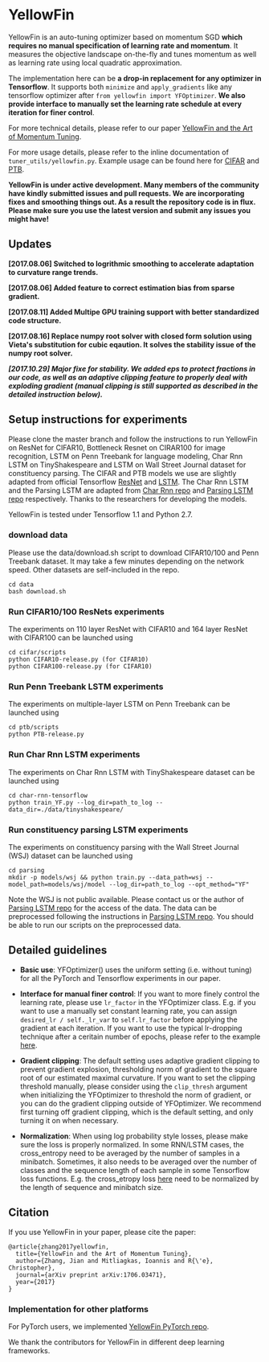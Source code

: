 # YellowFin

YellowFin is an auto-tuning optimizer based on momentum SGD **which requires no manual specification of learning rate and momentum**. It measures the objective landscape on-the-fly and tunes momentum as well as learning rate using local quadratic approximation.

The implementation here can be **a drop-in replacement for any optimizer in Tensorflow**. It supports both ```minimize``` and ```apply_gradients``` like any tensorflow optimizer after ```from yellowfin import YFOptimizer```. **We also provide interface to manually set the learning rate schedule at every iteration for finer control**.

For more technical details, please refer to our paper [YellowFin and the Art of Momentum Tuning](https://arxiv.org/abs/1706.03471).

For more usage details, please refer to the inline documentation of ```tuner_utils/yellowfin.py```. Example usage can be found here for [CIFAR](https://github.com/JianGoForIt/YellowFin/blob/master/cifar/model/resnet_model.py#L160) and [PTB](https://github.com/JianGoForIt/YellowFin/blob/master/ptb/model/ptb_word_lm.py#L203).

**YellowFin is under active development. Many members of the community have kindly submitted issues and pull requests. We are incorporating fixes and smoothing things out. As a result the repository code is in flux. Please make sure you use the latest version and submit any issues you might have!**

<!---We thank @[mfernezir](https://github.com/mfernezir) for the efforts on standardization of YellowFin in TensorFlow. If you want to use the previous stable version, please check out v1.0 branch.--->


## Updates
**[2017.08.06] Switched to logrithmic smoothing to accelerate adaptation to curvature range trends.**

**[2017.08.06] Added feature to correct estimation bias from sparse gradient.**

**[2017.08.11] Added Multipe GPU training support with better standardized code structure.**

**[2017.08.16] Replace numpy root solver with closed form solution using Vieta's substitution for cubic eqaution. It solves the stability issue of the numpy root solver.**

***[2017.10.29] Major fixe for stability. We added eps to protect fractions in our code, as well as an adaptive clipping feature to properly deal with exploding gradient (manual clipping is still supported as described in the detailed instruction below).***

## Setup instructions for experiments
Please clone the master branch and follow the instructions to run YellowFin on ResNet for CIFAR10, Bottleneck Resnet on CIRAR100 for image recognition, LSTM on Penn Treebank for language modeling, Char Rnn LSTM on TinyShakespeare and LSTM on Wall Street Journal dataset for constituency parsing. The CIFAR and PTB models we use are slightly adapted from official Tensorflow [ResNet](https://github.com/tensorflow/models/tree/master/resnet) and [LSTM](https://github.com/tensorflow/models/tree/master/tutorials/rnn/ptb). The Char Rnn LSTM and the Parsing LSTM are adapted from [Char Rnn repo](https://github.com/sherjilozair/char-rnn-tensorflow) and [Parsing LSTM repo](https://github.com/cdg720/emnlp2016) respectively. Thanks to the researchers for developing the models.

YellowFin is tested under Tensorflow 1.1 and Python 2.7.

### download data
Please use the data/download.sh script to download CIFAR10/100 and Penn Treebank dataset. It may take a few minutes depending on the network speed. Other datasets are self-included in the repo.
```
cd data
bash download.sh
```

### Run CIFAR10/100 ResNets experiments
The experiments on 110 layer ResNet with CIFAR10 and 164 layer ResNet with CIFAR100 can be launched using
```
cd cifar/scripts
python CIFAR10-release.py (for CIFAR10)
python CIFAR100-release.py (for CIFAR10)
```

### Run Penn Treebank LSTM experiments
The experiments on multiple-layer LSTM on Penn Treebank can be launched using
```
cd ptb/scripts
python PTB-release.py
```

### Run Char Rnn LSTM experiments
The experiments on Char Rnn LSTM with TinyShakespeare dataset can be launched using
```
cd char-rnn-tensorflow
python train_YF.py --log_dir=path_to_log --data_dir=./data/tinyshakespeare/
```

### Run constituency parsing LSTM experiments
The experiments on constituency parsing with the Wall Street Journal (WSJ) dataset can be launched using
```
cd parsing
mkdir -p models/wsj && python train.py --data_path=wsj --model_path=models/wsj/model --log_dir=path_to_log --opt_method="YF"
```
Note the WSJ is not public available. Please contact us or the author of [Parsing LSTM repo](https://github.com/cdg720/emnlp2016) for the access of the data. The data can be preprocessed following the instructions in [Parsing LSTM repo](https://github.com/cdg720/emnlp2016). You should be able to run our scripts on the preprocessed data.


## Detailed guidelines
* **Basic use**: YFOptimizer() uses the uniform setting (i.e. without tuning) for all the PyTorch and Tensorflow experiments in our paper. 

* **Interface for manual finer control**: If you want to more finely control the learning rate, please use ```lr_factor``` in the YFOptimizer class. E.g. if you want to use a manually set constant learning rate, you can assign ```desired_lr / self._lr_var``` to ```self.lr_factor``` before applying the gradient at each iteration. If you want to use the typical lr-dropping technique after a ceritain number of epochs, please refer to the example [here](https://github.com/JianGoForIt/YellowFin/blob/master/char-rnn-tensorflow/train_YF.py#L139). 

* **Gradient clipping**: The default setting uses adaptive gradient clipping to prevent gradient explosion, thresholding norm of gradient to the square root of our estimated maximal curvature. If you want to set the clipping threshold manually, please consider using the ```clip_thresh``` argument when initializing the YFOptimizer to threshold the norm of gradient, or you can do the gradient clipping outside of YFOptimizer. We recommend first turning off gradient clipping, which is the default setting, and only turning it on when necessary. 

* **Normalization**: When using log probability style losses, please make sure the loss is properly normalized. In some RNN/LSTM cases, the cross_entropy need to be averaged by the number of samples in a minibatch. Sometimes, it also needs to be averaged over the number of classes and the sequence length of each sample in some Tensorflow loss functions. E.g. the cross_etropy loss [here](https://github.com/JianGoForIt/YellowFin/blob/master/ptb/model/ptb_word_lm.py#L168) need to be normalized by the length of sequence and minibatch size.

<!--- * **Sparsity**: Gradient norm, curvature estimations etc., when calculated with sparse gradient, are biased to larger values than the counterpart from the dense gradient on the full dataset. The bias can be illustrated using the following example: the norm of vectors (1.0, 0.0), (0.0, 1.0) and the norm of their average (0.5, 0.5). The norm of the latter is sqrt(sparsity (i.e. 0.5 here) ) * the norm of the former. The sparsity debias feature is useful when the model is very sparse, e.g. LSTM with word embedding. For non-sparse models, e.g. CNN, turning this feature off could slightly speedup. --->

## Citation
If you use YellowFin in your paper, please cite the paper:
```
@article{zhang2017yellowfin,
  title={YellowFin and the Art of Momentum Tuning},
  author={Zhang, Jian and Mitliagkas, Ioannis and R{\'e}, Christopher},
  journal={arXiv preprint arXiv:1706.03471},
  year={2017}
}
```

### Implementation for other platforms
For PyTorch users, we implemented [YellowFin PyTorch repo](https://github.com/JianGoForIt/YellowFin_Pytorch).

<!---For MXNet users, Github user [StargazerZhu](https://github.com/StargazerZhu) has already implemented a Theano version here: [YellowFin MXNet Repo](https://github.com/StargazerZhu/YellowFin_MXNet).--->

<!---For Theano users, Github user [botev](https://github.com/botev) has already implemented a Theano version here: [YellowFin Theano Repo](https://gist.github.com/botev/f8b32c00eafee222e47393f7f0747666).--->

We thank the contributors for YellowFin in different deep learning frameworks.
